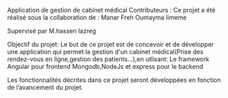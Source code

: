 Application de gestion de cabinet médical
Contributeurs :
Ce projet a été réalisé sous la collaboration de :
Manar Freh 
Oumayma limeme


Supervisé par
M.hassen lazreg

Objectif du projet:
Le but de ce projet est de concevoir et de développer une application qui permet la gestion d'un cabinet médical(Prise des rendez-vous en ligne,gestion des patients...),en utlisant:
Le framework Angular pour frontend
Mongodb,NodeJs et express pour le backend

Les fonctionnalités décrites dans ce projet seront développées en fonction de l’avancement du projet.


